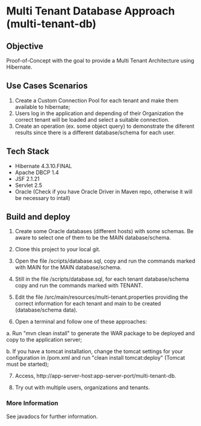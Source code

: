 # Multi Tenant Database Approach (multi-tenant-db)

## Objective

Proof-of-Concept with the goal to provide a Multi Tenant Architecture using Hibernate.

## Use Cases Scenarios

1. Create a Custom Connection Pool for each tenant and make them available to hibernate;
2. Users log in the application and depending of their Organization the correct tenant will be loaded and select a suitable connection.
3. Create an operation (ex. some object query) to demonstrate the diferent results since there is a different database/schema for each user. 

## Tech Stack

* Hibernate 4.3.10.FINAL
* Apache DBCP 1.4
* JSF 2.1.21
* Servlet 2.5
* Oracle (Check if you have Oracle Driver in Maven repo, otherwise it will be necessary to intall)

## Build and deploy

1. Create some Oracle databases (different hosts) with some schemas. Be aware to select one of them to be the MAIN database/schema.

2. Clone this project to your local git.

3. Open the file /scripts/database.sql, copy and run the commands marked with MAIN for the MAIN database/schema.

4. Still in the file /scripts/database.sql, for each tenant database/schema copy and run the commands marked with TENANT. 

5. Edit the file /src/main/resources/multi-tenant.properties providing the correct information for each tenant and main to be created (database/schema data).

6. Open a terminal and follow one of these approaches:

 a. Run "mvn clean install" to generate the WAR package to be deployed and copy to the application server;
 
 b. If you have a tomcat installation, change the tomcat settings for your configuration in /pom.xml and run "clean install tomcat:deploy" (Tomcat must be started);
 
7. Access, http://app-server-host:app-server-port/multi-tenant-db.

8. Try out with multiple users, organizations and tenants.

### More Information

See javadocs for further information.